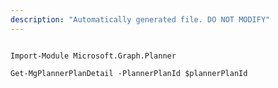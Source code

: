 ```yaml
---
description: "Automatically generated file. DO NOT MODIFY"
---
```


```powershellv1

Import-Module Microsoft.Graph.Planner

Get-MgPlannerPlanDetail -PlannerPlanId $plannerPlanId

```